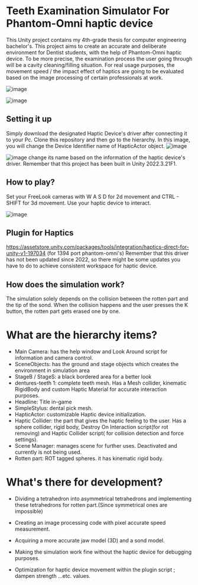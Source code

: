 
# Teeth Examination Simulator For Phantom-Omni haptic device

This Unity project contains my 4th-grade thesis for computer engineering bachelor's. This project aims to create an accurate and deliberate environment for Dentist students, with the help of Phantom-Omni haptic device. To be more precise, the examination process the user going through will be a cavity cleaning/filling situation. For real usage purposes, the movement speed / the impact effect of haptics are going to be evaluated based on the image processing of certain professionals at work. 

![image](https://github.com/hyphesus/TeethSim/assets/72172084/5e3cb41e-61a2-49e6-9c12-ae982b2a7cfe)

![image](https://github.com/hyphesus/TeethSim/assets/72172084/29ffc236-6f95-40e0-a049-e5e2ee11f73c)

## Setting it up

Simply download the designated Haptic Device's driver after connecting it to your Pc. Clone this repository and then go to the hierarchy. In this image, you will change the Device Identifier name of HapticActor object. ![image](https://github.com/hyphesus/TeethSim/assets/72172084/cda4d746-2488-48d3-913f-321c2b295486)

![image](https://github.com/hyphesus/TeethSim/assets/72172084/431d22cc-a141-478f-beb0-f714ca7c0a80) change its name based on the information of the haptic device's driver. Remember that this project has been built in Unity 2022.3.21F1. 

## How to play?

Set your FreeLook cameras with W A S D for 2d movement and CTRL - SHIFT for 3d movement. Use your haptic device to interact.

![image](https://github.com/hyphesus/TeethSim/assets/72172084/b48ce4a8-dc18-4219-b9e1-e93eba5f68d4)

## Plugin for Haptics

https://assetstore.unity.com/packages/tools/integration/haptics-direct-for-unity-v1-197034
(for 1394 port phantom-omni's) Remember that this driver has not been updated since 2022, so there might be some updates you have to do to achieve consistent workspace for haptic device.

## How does the simulation work?

The simulation solely depends on the collision between the rotten part and the tip of the sond. When the collision happens and the user presses the K button, the rotten part gets erased one by one. 

# What are the hierarchy items?
- Main Camera: has the help window and Look Around script for information and camera control.
- SceneObjects: has the ground and stage objects which creates the environment in simulation area
- StageB / StageS: a black bordered area for a better look
- dentures-teeth 1: complete teeth mesh. Has a Mesh collider, kinematic RigidBody and custom Haptic Material for accurate interaction purposes.
- Headline: Title in-game
- SimpleStylus: dental pick mesh.
- HapticActor: customizable Haptic device initialization.
- Haptic Collider: the part that gives the haptic feeling to the user. Has a sphere collider, rigid body, Destroy On Interaction script(for rot removing) and Haptic Collider script( for collision detection and force settings).
- Scene Manager: manages scene for further uses. Deactivated and currently is not being used.
- Rotten part: ROT tagged spheres. it has kinematic rigid body.

# What's there for development?

- Dividing a tetrahedron into asymmetrical tetrahedrons and implementing these tetrahedrons for rotten part.(Since symmetrical ones are impossible)

- Creating an image processing code with pixel accurate speed measurement.

- Acquiring a more accurate jaw model (3D) and a sond model.

- Making the simulation work fine without the haptic device for debugging purposes.

- Optimization for haptic device movement within the plugin script ; dampen strength ...etc. values.

  
